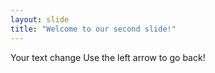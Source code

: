 ```yaml
---
layout: slide
title: "Welcome to our second slide!"
---
```

Your text change
Use the left arrow to go back!
